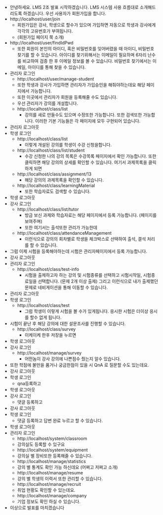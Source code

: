 

- 안녕하세요. LMS 2조 발표 시작하겠습니다. LMS 시스템 사용 흐름대로 소개해드리도록 하겠습니다. 우선 사용자가 회원가입을 합니다.
- http://localhost/user/join
	- 회원가입은 강사, 학생으로 할수가 있으며 가입하면 자동으로 학생과 강사에게 각각의 고유번호가 부여됩니다.
	- (회원가입 페이지 쭉 소개)
- http://localhost/user/findIdPwd
	- 또한 회원이 본인의 아이디, 혹은 비밀번호를 잊어버렸을 때 아이디, 비밀번호 찾기를 할 수 있습니다. 아이디를 찾기위해서는 이메일이 필요하며 6자리 난수를 비교하여 검증 한 후 이메일 정보를 볼 수 있습니다. 비밀번호 찾기에서는 이메일, 아이디를 통해 찾을 수 있습니다.
- 관리자 로그인
	- http://localhost/user/manage-student
	- 또한 학생과 강사가 가입하면 관리자가 가입승인을 해줘야하는데요 해당 페이지에서 가능합니다.
	- 또한 이곳에서 관리자가 회원을 등록해줄 수도 있습니다. 
	- 우선 관리자가 강의를 개설합니다.
	- http://localhost/class/list
		- 강의를 새로 만들수도 있으며 수정또한 가능합니다. 또한 검색또한 가능합니다. 이러한 기본 기능들은 각 페이지에 모두 구현되어 있습니다.
- 관리자 로그아웃
- 학생 로그인
	- http://localhost/class/list
		- 이렇게 개설된 강의를 학생이 수강 신청을합니다.
	- http://localhost/class/list/student
		- 수강 신청한 나의 강의 목록은 수강목록 페이지에서 확인 가능합니다. 또한 클릭하면 해당 강의의 상세를 확인할 수 있습니다. 여기서 과제목록을 클릭하게 되면
	- http://localhost/class/assignment/13
		- 해당 강의의 과제목록을 확인할 수 있습니다.
	- http://localhost/class/learningMaterial
		- 또한 학습자료도 검색할 수 있습니다.
- 학생 로그아웃
- 강사 로그인
	- http://localhost/class/list/tutor
		- 방금 보신 과제와 학습자료는 해당 페이지에서 등록 가능합니다. (페이지를 보여주며)
		- 또한 여기서는 출석또한 관리가 가능한데
	- http://localhost/class/attendanceManagement
		- 이런식으로 강의의 회차별로 학생을 체크박스로 선택하여 출석, 결석 처리를 할 수 있습니다.
- 그럼 이제 시험을 등록해야하는데 시험은 관리자페이지에서 등록 가능합니다.
- 강사 로그아웃
- 관리자 로그인
	- http://localhost/class/test-info
		- 시험을 출제하고자 하는 강의 및 시험종류를 선택하고 시험시작일, 시험종료일을 선택합니다. (문제 2개 이상 출제) 그리고 이런식으로 내가 출제했던 문제로 네비게이션을 통해 이동할 수 있습니다.
- 관리자 로그아웃
- 학생 로그인
	- http://localhost/class/test
		- 그럼 학생이 이렇게 시험을 볼 수가 있게됩니다. 응시한 시험은 더이상 응시를 할수 없게 됩니다.
- 시험이 끝난 후 해당 강의에 대한 설문조사를 진행할 수 있습니다.
	- http://localhost/class/survey
		- 이케이케 한후 저장을 누르면
- 학생 로그아웃
- 강사 로그인
	- http://localhost/manage/survey
		- 어떤놈이 강사 강의에 나쁜점수 줬는지 알수 있습니다.
- 또한 학점에 불만을 품거나 궁금한점이 있을 시 QnA 로 질문할 수도 있는데요.
- 강사 로그아웃
- 학생 로그인
	- qna등록하고
- 학생 로그아웃
- 강사 로그인
	- 댓글 등록하고
- 강사 로그아웃
- 학생 로그인
	- 댓글 등록하고 답변 완료 누르고 할 수 있습니다.
- 학생 로그아웃
- 관리자 로그인
	- http://localhost/system/classroom
	- 강의실도 등록할 수 있구요
	- http://localhost/system/equipment
	- 강의실 별 장비또한 등록해줄 수 있습니다.
	- http://localhost/manage/statistics
	- 강의 별 통계도 확인 가능 하신데요 (어쩌고 저쩌고 소개)
	- http://localhost/manage/resume
	- 강의 별 학생의 이력서 또한 관리할 수 있습니다.
	- http://localhost/manage/recruit
	- 취업 현황도 확인할 수 있는데요. 
	- http://localhost/manage/company
	- 기업 정보도 확인 하실 수 있습니다.
- 이상으로 발표를 마치겠습니다